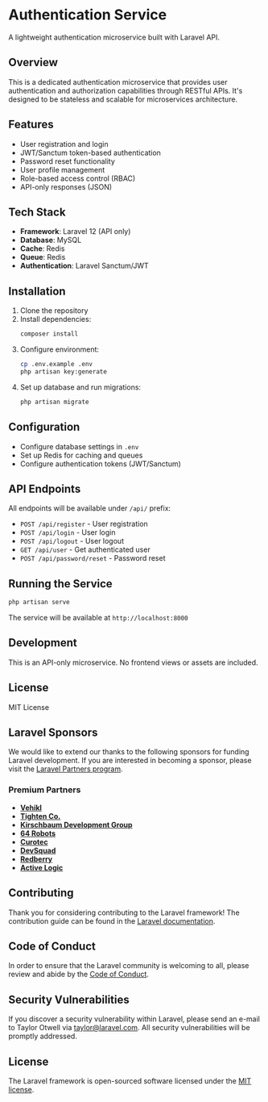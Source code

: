 # Authentication Service

A lightweight authentication microservice built with Laravel API.

## Overview

This is a dedicated authentication microservice that provides user authentication and authorization capabilities through RESTful APIs. It's designed to be stateless and scalable for microservices architecture.

## Features

- User registration and login
- JWT/Sanctum token-based authentication
- Password reset functionality
- User profile management
- Role-based access control (RBAC)
- API-only responses (JSON)

## Tech Stack

- **Framework**: Laravel 12 (API only)
- **Database**: MySQL
- **Cache**: Redis
- **Queue**: Redis
- **Authentication**: Laravel Sanctum/JWT

## Installation

1. Clone the repository
2. Install dependencies:
   ```bash
   composer install
   ```
3. Configure environment:
   ```bash
   cp .env.example .env
   php artisan key:generate
   ```
4. Set up database and run migrations:
   ```bash
   php artisan migrate
   ```

## Configuration

- Configure database settings in `.env`
- Set up Redis for caching and queues
- Configure authentication tokens (JWT/Sanctum)

## API Endpoints

All endpoints will be available under `/api/` prefix:

- `POST /api/register` - User registration
- `POST /api/login` - User login
- `POST /api/logout` - User logout
- `GET /api/user` - Get authenticated user
- `POST /api/password/reset` - Password reset

## Running the Service

```bash
php artisan serve
```

The service will be available at `http://localhost:8000`

## Development

This is an API-only microservice. No frontend views or assets are included.

## License

MIT License

## Laravel Sponsors

We would like to extend our thanks to the following sponsors for funding Laravel development. If you are interested in becoming a sponsor, please visit the [Laravel Partners program](https://partners.laravel.com).

### Premium Partners

- **[Vehikl](https://vehikl.com)**
- **[Tighten Co.](https://tighten.co)**
- **[Kirschbaum Development Group](https://kirschbaumdevelopment.com)**
- **[64 Robots](https://64robots.com)**
- **[Curotec](https://www.curotec.com/services/technologies/laravel)**
- **[DevSquad](https://devsquad.com/hire-laravel-developers)**
- **[Redberry](https://redberry.international/laravel-development)**
- **[Active Logic](https://activelogic.com)**

## Contributing

Thank you for considering contributing to the Laravel framework! The contribution guide can be found in the [Laravel documentation](https://laravel.com/docs/contributions).

## Code of Conduct

In order to ensure that the Laravel community is welcoming to all, please review and abide by the [Code of Conduct](https://laravel.com/docs/contributions#code-of-conduct).

## Security Vulnerabilities

If you discover a security vulnerability within Laravel, please send an e-mail to Taylor Otwell via [taylor@laravel.com](mailto:taylor@laravel.com). All security vulnerabilities will be promptly addressed.

## License

The Laravel framework is open-sourced software licensed under the [MIT license](https://opensource.org/licenses/MIT).
